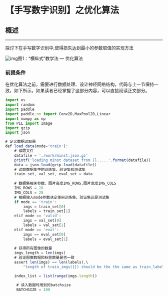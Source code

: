 # 【手写数字识别】之优化算法

## 概述

----

探讨下在手写数字识别中,使得损失达到最小的参数取值的实现方法

![img](https://ai-studio-static-online.cdn.bcebos.com/af41e7b72180495c96e3ed4a370e9e030addebdfd16d42bc9035c53ca5883cd9)图1：“横纵式”教学法 — 优化算法

### 前提条件

在优化算法之前，需要进行数据处理、设计神经网络结构，代码与上一节保持一致，如下所示。如果读者已经掌握了这部分内容，可以直接阅读正文部分。

```jsx
import os
import random
import paddle
import paddle.nn import Conv2D,MaxPool2D,Linear
import numpy as np
from PIL import Image
import gzip
import json

# 定义数据读取器
def load_data(mode='train'):
  	# 读取文件
  	datafile = './work/minst.json.gz'
  	printf('loading minst dataset from {}.....'.format(datafile))
  	data = json.load(gzip.load(datafile)）
  	# 读取数据集中的训练集，验证集和测试集
  	train_set, val_set, eval_set = data
  	
  	# 数据集相关参数，图片高度IMG_ROWS,图片宽度IMG_COLS
  	IMG_ROWS = 28
  	IMG_COLS = 28
  	# 根据输入mode参数决定使用训练集、验证集还是测试集
  	if mode == 'train':
  		imgs = train_set[0]
  		labels = train_set[1]
  	elif mode == 'valid':
  		imgs = val_set[0]
  		labels = val_set[1]
  	elif mode == 'eval':
  		imgs == eval_set[0]
  		labels = eval_set[1]
  	
  	# 获得所有图像的数量
  	imgs_length = len(imgs)
  	# 验证图像数据和标签数量是否一致
    assert len(imgs) == len(labels),\
        "length of train_imgs({}) should be the the same as train_labels ({})".format(len(imgs),len(labels))

	index_list = list(range(imgs.length))

	 # 读入数据时用到的batchsize
     BATCHSIZE = 100
```

